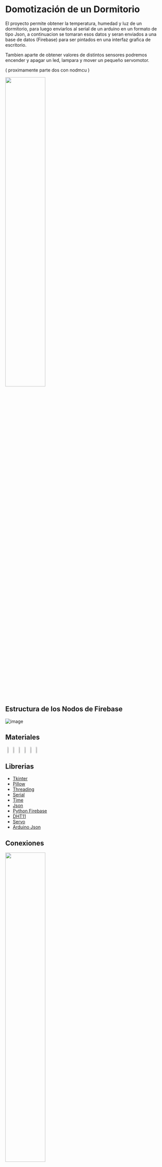 # Domotización de un Dormitorio 
El proyecto permite obtener la temperatura, humedad y luz de un dormitorio, para luego enviarlos al serial de un arduino en un formato de tipo Json, a continuacion se tomaran esos datos y seran enviados a una base de datos (Firebase) para  ser pintados en una interfaz grafica de escritorio.
       
Tambien aparte de obtener valores de distintos sensores podremos encender y apagar un led, lampara y mover un pequeño servomotor.

( proximamente parte dos con nodmcu )

<img width="50%" src="https://user-images.githubusercontent.com/61121429/148105862-d04da7e5-f28a-4ccb-bfea-98e1d8ea59a9.PNG"></img>

## Estructura de los Nodos de Firebase
![image](https://user-images.githubusercontent.com/61121429/148108720-c008e19a-6013-446b-b14a-6c40db985a32.png)


## Materiales

<div style="display: inline-flex; flex-direction: row; justify-content: center;">
  <img width="15%" src="https://user-images.githubusercontent.com/61121429/148106040-81f7d0e5-5e67-449f-a289-d5fc82380ffd.png"></img>
  <img width="15%" src="https://user-images.githubusercontent.com/61121429/148106330-e40e0831-607d-4042-8ce5-e5dae3dee07f.png"></img>
  <img width="15%" src="https://user-images.githubusercontent.com/61121429/148106333-b3e4b9fa-faf9-4e36-a9ec-5bf989a46f72.png"></img>
  <img width="15%" src="https://user-images.githubusercontent.com/61121429/148106347-acd9c644-7932-4d73-a979-b16e25429524.png"></img>
  <img width="15%" src="https://user-images.githubusercontent.com/61121429/148106338-65715dcf-00da-4ee1-a1de-d33a96543d88.png"></img>
  <img width="15%" src="https://user-images.githubusercontent.com/61121429/148106327-f2a20ff9-bde4-46db-8e37-9f645e60f46b.png"></img>
</div>


## Librerias
- <a href="https://docs.python.org/es/3/library/tk.html">Tkinter</a>
- <a href="https://pillow.readthedocs.io/en/stable/">Pillow</a>
- <a href="https://docs.python.org/es/3.8/library/threading.html">Threading</a>
- <a href="https://pyserial.readthedocs.io/en/latest/pyserial.html">Serial</a>
- <a href="https://docs.python.org/es/3/library/time.html">Time</a>
- <a href="https://docs.python.org/es/3/library/json.html">Json</a>
- <a href="http://ozgur.github.io/python-firebase/">Python Firebase</a>
- <a href="https://github.com/adafruit/DHT-sensor-library">DHT11</a>
- <a href="https://github.com/arduino-libraries/Servo">Servo</a>
- <a href="https://arduinojson.org/">Arduino Json</a>


## Conexiones
<img width="50%" src="https://user-images.githubusercontent.com/61121429/148109285-b11dad38-30ac-484b-baac-4d3982b97f1e.jpeg"></img>


## Video ( Click en el Gif para abrir el video en youtube )
<a href="https://youtu.be/GY6JXZxQcUA">
<img src="https://user-images.githubusercontent.com/61121429/148109435-9c351e99-cf1d-40fb-9b16-759672930dc0.gif"></img>
</a>













